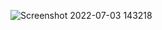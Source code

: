 ![Screenshot 2022-07-03 143218](https://user-images.githubusercontent.com/63176793/177029930-c8d3339e-9dac-4524-bdba-38c5323cb990.png)
